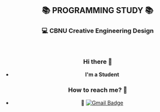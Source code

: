 <div align=center><h2>📚 PROGRAMMING STUDY 📚</h2></div>

<div align=center> 
  <h3>💻 CBNU Creative Engineering Design</h3> 
  <br>
  
 ### Hi there 👋   

 -   **I'm a Student**    

### How to reach me? 🤔

- 📮  [![Gmail Badge](https://img.shields.io/badge/Gmail-d14836?style=flat-square&logo=Gmail&logoColor=white&link=mailto:kwakjaemin123@gmail.com)](mailto:kwakjaemin123@gmail.com)
